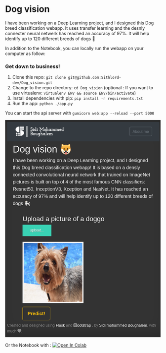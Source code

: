 # Dog vision

I have been working on a Deep Learning project, and I designed this Dog breed classification webapp. It uses transfer learning and the desnly connecter neural netwerk has reached an accuracy of 97%. It will help identify up to 120 different breeds of dogs 🐩

In addition to the Notebook, you can locally run the webapp on your computer as follow:

### Get down to business!
1. Clone this repo: `git clone git@github.com:Sithlord-dev/Dog_vision.git`
2. Change to the repo directory: `cd Dog_vision`
(optional :  If you want to use virtualenv: `virtualenv ENV && source ENV/bin/activate`)
4. Install dependencies with pip: `pip install -r requirements.txt`
7. Run the app: `python ./app.py`

You can start the api server with `gunicorn web:app --reload --port 5000`

![image info](img/demo.png)

Or the Notebook with : [![Open In Colab](https://colab.research.google.com/assets/colab-badge.svg)](https://colab.research.google.com/github/Sithlord-dev/Dog_vision/blob/main/Dog_bread_classification.ipynb)
